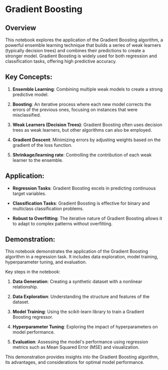 # Gradient Boosting

## Overview

This notebook explores the application of the Gradient Boosting algorithm, a powerful ensemble learning technique that builds a series of weak learners (typically decision trees) and combines their predictions to create a stronger model. Gradient Boosting is widely used for both regression and classification tasks, offering high predictive accuracy.

## Key Concepts:

1. **Ensemble Learning**: Combining multiple weak models to create a strong predictive model.

2. **Boosting**: An iterative process where each new model corrects the errors of the previous ones, focusing on instances that were misclassified.

3. **Weak Learners (Decision Trees)**: Gradient Boosting often uses decision trees as weak learners, but other algorithms can also be employed.

4. **Gradient Descent**: Minimizing errors by adjusting weights based on the gradient of the loss function.

5. **Shrinkage/learning rate**: Controlling the contribution of each weak learner to the ensemble.

## Application:

- **Regression Tasks**: Gradient Boosting excels in predicting continuous target variables.

- **Classification Tasks**: Gradient Boosting is effective for binary and multiclass classification problems.

- **Robust to Overfitting**: The iterative nature of Gradient Boosting allows it to adapt to complex patterns without overfitting.

## Demonstration:

This notebook demonstrates the application of the Gradient Boosting algorithm in a regression task. It includes data exploration, model training, hyperparameter tuning, and evaluation.

Key steps in the notebook:

1. **Data Generation**: Creating a synthetic dataset with a nonlinear relationship.

2. **Data Exploration**: Understanding the structure and features of the dataset.

3. **Model Training**: Using the scikit-learn library to train a Gradient Boosting regressor.

4. **Hyperparameter Tuning**: Exploring the impact of hyperparameters on model performance.

5. **Evaluation**: Assessing the model's performance using regression metrics such as Mean Squared Error (MSE) and visualization.

This demonstration provides insights into the Gradient Boosting algorithm, its advantages, and considerations for optimal model performance.
